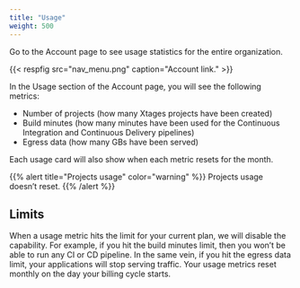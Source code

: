 ```yaml
---
title: "Usage"
weight: 500
---
```


Go to the Account page to see usage statistics for the entire organization.

{{< respfig src="nav_menu.png" caption="Account link." >}}

In the Usage section of the Account page, you will see the following metrics:

* Number of projects (how many Xtages projects have been created)
* Build minutes (how many minutes have been used for the Continuous Integration and Continuous Delivery pipelines)
* Egress data (how many GBs have been served)

Each usage card will also show when each metric resets for the month.

{{% alert title="Projects usage" color="warning" %}}
Projects usage doesn’t reset.
{{% /alert %}}

## Limits

When a usage metric hits the limit for your current plan, we will disable the capability. For example, if you hit the build minutes limit, then you won’t be able to run any CI or CD pipeline. In the same vein, if you hit the egress data limit, your applications will stop serving traffic. Your usage metrics reset monthly on the day your billing cycle starts.
